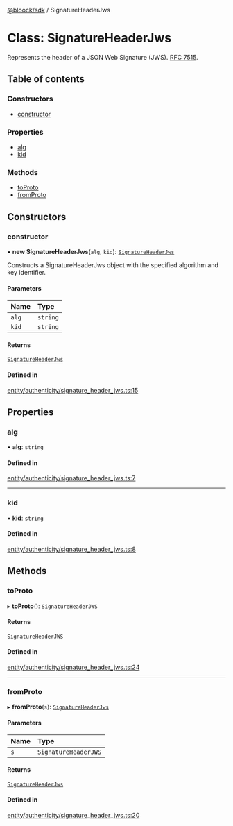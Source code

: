 [@bloock/sdk](../index.md) / SignatureHeaderJws

# Class: SignatureHeaderJws

Represents the header of a JSON Web Signature (JWS). [RFC 7515](https://datatracker.ietf.org/doc/html/rfc7515).

## Table of contents

### Constructors

- [constructor](SignatureHeaderJws.md#constructor)

### Properties

- [alg](SignatureHeaderJws.md#alg)
- [kid](SignatureHeaderJws.md#kid)

### Methods

- [toProto](SignatureHeaderJws.md#toproto)
- [fromProto](SignatureHeaderJws.md#fromproto)

## Constructors

### constructor

• **new SignatureHeaderJws**(`alg`, `kid`): [`SignatureHeaderJws`](SignatureHeaderJws.md)

Constructs a SignatureHeaderJws object with the specified algorithm and key identifier.

#### Parameters

| Name | Type |
| :------ | :------ |
| `alg` | `string` |
| `kid` | `string` |

#### Returns

[`SignatureHeaderJws`](SignatureHeaderJws.md)

#### Defined in

[entity/authenticity/signature_header_jws.ts:15](https://github.com/bloock/bloock-sdk/blob/6fda345/languages/js/src/entity/authenticity/signature_header_jws.ts#L15)

## Properties

### alg

• **alg**: `string`

#### Defined in

[entity/authenticity/signature_header_jws.ts:7](https://github.com/bloock/bloock-sdk/blob/6fda345/languages/js/src/entity/authenticity/signature_header_jws.ts#L7)

___

### kid

• **kid**: `string`

#### Defined in

[entity/authenticity/signature_header_jws.ts:8](https://github.com/bloock/bloock-sdk/blob/6fda345/languages/js/src/entity/authenticity/signature_header_jws.ts#L8)

## Methods

### toProto

▸ **toProto**(): `SignatureHeaderJWS`

#### Returns

`SignatureHeaderJWS`

#### Defined in

[entity/authenticity/signature_header_jws.ts:24](https://github.com/bloock/bloock-sdk/blob/6fda345/languages/js/src/entity/authenticity/signature_header_jws.ts#L24)

___

### fromProto

▸ **fromProto**(`s`): [`SignatureHeaderJws`](SignatureHeaderJws.md)

#### Parameters

| Name | Type |
| :------ | :------ |
| `s` | `SignatureHeaderJWS` |

#### Returns

[`SignatureHeaderJws`](SignatureHeaderJws.md)

#### Defined in

[entity/authenticity/signature_header_jws.ts:20](https://github.com/bloock/bloock-sdk/blob/6fda345/languages/js/src/entity/authenticity/signature_header_jws.ts#L20)
